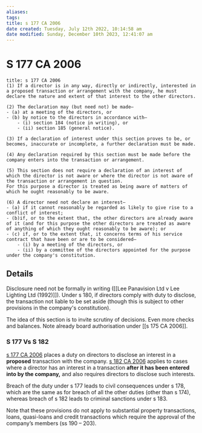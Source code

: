 ```yaml
---
aliases: 
tags: 
title: s 177 CA 2006
date created: Tuesday, July 12th 2022, 10:14:58 am
date modified: Sunday, December 10th 2023, 12:41:07 am
---
```


# S 177 CA 2006

```ad-statute
title: s 177 CA 2006
(1) If a director is in any way, directly or indirectly, interested in a proposed transaction or arrangement with the company, he must declare the nature and extent of that interest to the other directors.

(2) The declaration may (but need not) be made—
- (a) at a meeting of the directors, or
- (b) by notice to the directors in accordance with—
	- (i) section 184 (notice in writing), or
	- (ii) section 185 (general notice).

(3) If a declaration of interest under this section proves to be, or becomes, inaccurate or incomplete, a further declaration must be made.

(4) Any declaration required by this section must be made before the company enters into the transaction or arrangement.

(5) This section does not require a declaration of an interest of which the director is not aware or where the director is not aware of the transaction or arrangement in question.
For this purpose a director is treated as being aware of matters of which he ought reasonably to be aware.

(6) A director need not declare an interest—
- (a) if it cannot reasonably be regarded as likely to give rise to a conflict of interest;
- (b)if, or to the extent that, the other directors are already aware of it (and for this purpose the other directors are treated as aware of anything of which they ought reasonably to be aware); or
- (c) if, or to the extent that, it concerns terms of his service contract that have been or are to be considered—
	- (i) by a meeting of the directors, or
	- (ii) by a committee of the directors appointed for the purpose under the company's constitution.
```

## Details

Disclosure need not be formally in writing ([[Lee Panavision Ltd v Lee Lighting Ltd (1992)]]). Under s 180, if directors comply with duty to disclose, the transaction not liable to be set aside (though this is subject to other provisions in the company's constitution).

The idea of this section is to invite scrutiny of decisions. Even more checks and balances. Note already board authorisation under [[s 175 CA 2006]].

### S 177 Vs S 182

[s 177 CA 2006](https://www.legislation.gov.uk/ukpga/2006/46/section/177) places a duty on directors to disclose an interest in a **proposed** transaction with the company. [s 182 CA 2006](https://www.legislation.gov.uk/ukpga/2006/46/section/182) applies to cases where a director has an interest in a transaction **after it has been entered into by the company,** and also requires directors to disclose such interests.

Breach of the duty under s 177 leads to civil consequences under s 178, which are the same as for breach of all the other duties (other than s 174), whereas breach of s 182 leads to criminal sanctions under s 183.

Note that these provisions do not apply to substantial property transactions, loans, quasi-loans and credit transactions which require the approval of the company’s members (ss 190 – 203).

